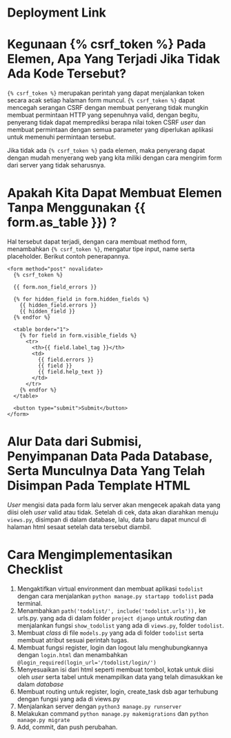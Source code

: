 # Deployment Link


# Kegunaan {% csrf_token %} Pada Elemen, Apa Yang Terjadi Jika Tidak Ada Kode Tersebut?
`{% csrf_token %}` merupakan perintah yang dapat menjalankan token secara acak setiap halaman form muncul. `{% csrf_token %}` dapat mencegah serangan CSRF dengan membuat penyerang tidak mungkin membuat permintaan HTTP yang sepenuhnya valid, dengan begitu, penyerang tidak dapat memprediksi berapa nilai token CSRF _user_ dan membuat permintaan dengan semua parameter yang diperlukan aplikasi untuk memenuhi permintaan tersebut.

Jika tidak ada `{% csrf_token %}` pada elemen, maka penyerang dapat dengan mudah menyerang web yang kita miliki dengan cara mengirim form dari server yang tidak seharusnya. 

# Apakah Kita Dapat Membuat Elemen Tanpa Menggunakan {{ form.as_table }}) ?
Hal tersebut dapat terjadi, dengan cara membuat method form, menambahkan `{% csrf_token %}`, mengatur tipe input, name serta placeholder. 
Berikut contoh penerapannya.
```shell
<form method="post" novalidate>
  {% csrf_token %}

  {{ form.non_field_errors }}

  {% for hidden_field in form.hidden_fields %}
    {{ hidden_field.errors }}
    {{ hidden_field }}
  {% endfor %}

  <table border="1">
    {% for field in form.visible_fields %}
      <tr>
        <th>{{ field.label_tag }}</th>
        <td>
          {{ field.errors }}
          {{ field }}
          {{ field.help_text }}
        </td>
      </tr>
    {% endfor %}
  </table>

  <button type="submit">Submit</button>
</form>
```

# Alur Data dari Submisi, Penyimpanan Data Pada Database, Serta Munculnya Data Yang Telah Disimpan Pada Template HTML
_User_ mengisi data pada form lalu server akan mengecek apakah data yang diisi oleh _user_ valid atau tidak. Setelah di cek, data akan diarahkan menuju `views.py`, disimpan di dalam database, lalu, data baru dapat muncul di halaman html sesaat setelah data tersebut diambil.

# Cara Mengimplementasikan Checklist 
1. Mengaktifkan virtual environment dan membuat aplikasi `todolist` dengan cara menjalankan `python manage.py startapp todolist` pada terminal.
2. Menambahkan `path('todolist/', include('todolist.urls')),` ke urls.py. yang ada di dalam folder     `project django` untuk _routing_ dan menjalankan fungsi `show_todolist` yang ada di `views.py`, folder `todolist`.
3. Membuat _class_ di file `models.py` yang ada di folder `todolist` serta membuat atribut sesuai perintah tugas.
4. Membuat fungsi register, login dan logout lalu menghubungkannya dengan `login.html` dan menambahkan `@login_required(login_url='/todolist/login/')`
5. Menyesuaikan isi dari html seperti membuat tombol, kotak untuk diisi oleh _user_ serta tabel untuk menampilkan data yang telah dimasukkan ke dalam _database_
6. Membuat routing untuk register, login, create_task dsb agar terhubung dengan fungsi yang ada di views.py
7. Menjalankan server dengan `python3 manage.py runserver`
8. Melakukan command `python manage.py makemigrations` dan `python manage.py migrate`
9. Add, commit, dan push perubahan.